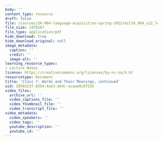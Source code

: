 ```yaml
---
body: ''
content_type: resource
draft: false
file: /courses/24-904-language-acquisition-spring-2022/mit24_904_s22_lec07.pdf
file_size: 1479267
file_type: application/pdf
hide_download: true
hide_download_original: null
image_metadata:
  caption: ''
  credit: ''
  image-alt: ''
learning_resource_types:
- Lecture Notes
license: https://creativecommons.org/licenses/by-nc-sa/4.0/
resourcetype: Document
title: 'Class 7: Words and Their Meanings, continued'
uid: 2050323f-8354-4ae3-ab4c-acaae8c87535
video_files:
  archive_url: ''
  video_captions_file: ''
  video_thumbnail_file: ''
  video_transcript_file: ''
video_metadata:
  video_speakers: ''
  video_tags: ''
  youtube_description: ''
  youtube_id: ''
---
```

